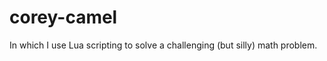 corey-camel
===========

In which I use Lua scripting to solve a challenging (but silly) math problem.
